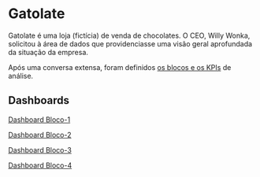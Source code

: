 # Gatolate

Gatolate é uma loja (fictícia) de venda de chocolates. O CEO, Willy Wonka, solicitou à área de dados que providenciasse uma visão geral aprofundada da situação da empresa.

Após uma conversa extensa, foram definidos [os blocos e os KPIs](https://github.com/luhm/gatolate/blob/main/kpis.md) de análise.

## Dashboards

[Dashboard Bloco-1]()

[Dashboard Bloco-2]()

[Dashboard Bloco-3]()

[Dashboard Bloco-4](https://gatolate-bloco4-geografico.streamlit.app/)

